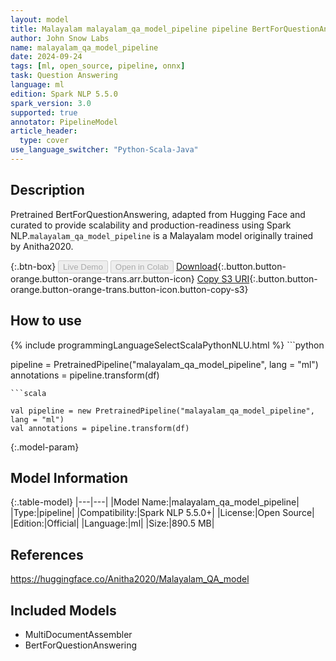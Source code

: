 ```yaml
---
layout: model
title: Malayalam malayalam_qa_model_pipeline pipeline BertForQuestionAnswering from Anitha2020
author: John Snow Labs
name: malayalam_qa_model_pipeline
date: 2024-09-24
tags: [ml, open_source, pipeline, onnx]
task: Question Answering
language: ml
edition: Spark NLP 5.5.0
spark_version: 3.0
supported: true
annotator: PipelineModel
article_header:
  type: cover
use_language_switcher: "Python-Scala-Java"
---
```


## Description

Pretrained BertForQuestionAnswering, adapted from Hugging Face and curated to provide scalability and production-readiness using Spark NLP.`malayalam_qa_model_pipeline` is a Malayalam model originally trained by Anitha2020.

{:.btn-box}
<button class="button button-orange" disabled>Live Demo</button>
<button class="button button-orange" disabled>Open in Colab</button>
[Download](https://s3.amazonaws.com/auxdata.johnsnowlabs.com/public/models/malayalam_qa_model_pipeline_ml_5.5.0_3.0_1727163232993.zip){:.button.button-orange.button-orange-trans.arr.button-icon}
[Copy S3 URI](s3://auxdata.johnsnowlabs.com/public/models/malayalam_qa_model_pipeline_ml_5.5.0_3.0_1727163232993.zip){:.button.button-orange.button-orange-trans.button-icon.button-copy-s3}

## How to use



<div class="tabs-box" markdown="1">
{% include programmingLanguageSelectScalaPythonNLU.html %}
```python

pipeline = PretrainedPipeline("malayalam_qa_model_pipeline", lang = "ml")
annotations =  pipeline.transform(df)   

```
```scala

val pipeline = new PretrainedPipeline("malayalam_qa_model_pipeline", lang = "ml")
val annotations = pipeline.transform(df)

```
</div>

{:.model-param}
## Model Information

{:.table-model}
|---|---|
|Model Name:|malayalam_qa_model_pipeline|
|Type:|pipeline|
|Compatibility:|Spark NLP 5.5.0+|
|License:|Open Source|
|Edition:|Official|
|Language:|ml|
|Size:|890.5 MB|

## References

https://huggingface.co/Anitha2020/Malayalam_QA_model

## Included Models

- MultiDocumentAssembler
- BertForQuestionAnswering